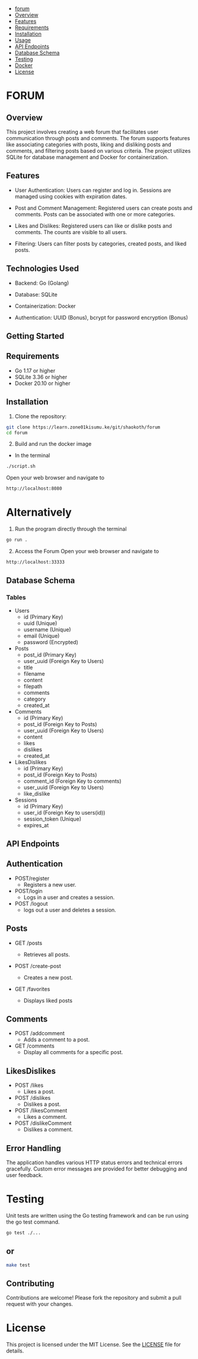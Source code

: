 - [forum](#forum)
- [Overview](#overview)
- [Features](#features)
- [Requirements](#requirements)
- [Installation](#installation)
- [Usage](#usage)
- [API Endpoints](#api-endpoints)
- [Database Schema](#database-schema)
- [Testing](#testing)
- [Docker](#docker)
- [License](#license)


# FORUM

## Overview
This project involves creating a web forum that facilitates user communication through posts and comments. The forum supports features like associating categories with posts, liking and disliking posts and comments, and filtering posts based on various criteria. The project utilizes SQLite for database management and Docker for containerization.

## Features
* User Authentication: Users can register and log in. Sessions are managed using cookies with expiration dates.

* Post and Comment Management: Registered users can create posts and comments. Posts can be associated with one or more categories.

* Likes and Dislikes: Registered users can like or dislike posts and comments. The counts are visible to all users.

* Filtering: Users can filter posts by categories, created posts, and liked posts.

## Technologies Used

* Backend: Go (Golang)

* Database: SQLite

* Containerization: Docker

* Authentication: UUID (Bonus), bcrypt for password encryption (Bonus)

## Getting Started
## Requirements
* Go 1.17 or higher
* SQLite 3.36 or higher
* Docker 20.10 or higher

## Installation
1. Clone the repository: 
```bash
git clone https://learn.zone01kisumu.ke/git/shaokoth/forum
cd forum
```

2. Build and run the docker image
- In the terminal
```bash
./script.sh
```
Open your web browser and navigate to 
```bash
http://localhost:8080
```

# Alternatively 
1. Run the program directly through the terminal

```bash
go run .
```

2. Access the Forum
Open your web browser and navigate to 
```bash
http://localhost:33333
```
## Database Schema
### Tables
* Users
    - id (Primary Key)
    - uuid (Unique)
    - username (Unique)
    - email (Unique)
    - password (Encrypted)
* Posts
    - post_id (Primary Key)
    - user_uuid (Foreign Key to Users)
    - title
    - filename
    - content
    - filepath
    - comments
    - category
    - created_at
* Comments
    - id (Primary Key)
    - post_id (Foreign Key to Posts)
    - user_uuid (Foreign Key to Users)
    - content
    - likes
    - dislikes
    - created_at
* LikesDislikes
    - id (Primary Key)
    - post_id (Foreign Key to Posts)
    - comment_id (Foreign Key to comments)
    - user_uuid (Foreign Key to Users)
    - like_dislike
* Sessions
    - id (Primary Key)
    - user_id (Foreign Key to users(id))
    - session_token (Unique)
    - expires_at

## API Endpoints
## Authentication
* POST/register
    - Registers a new user.
* POST/login
    - Logs in a user and creates a session.
* POST /logout
    - logs out a user and deletes a session.

## Posts
* GET /posts
    - Retrieves all posts.

* POST /create-post
    - Creates a new post.
* GET /favorites
    - Displays liked posts

## Comments
* POST /addcomment
    - Adds a comment to a post.
* GET /comments
    - Display all comments for a specific post.

## LikesDislikes
* POST /likes
    - Likes a post.
* POST /dislikes
    - Dislikes a post.
* POST /likesComment
    - Likes a comment.
* POST /dislikeComment
    - Dislikes a comment.

## Error Handling
The application handles various HTTP status errors and technical errors gracefully. Custom error messages are provided for better debugging and user feedback.

# Testing
Unit tests are written using the Go testing framework and can be run using the go test command.
```bash
go test ./...
```
## or
```bash
make test 
``` 

## Contributing
Contributions are welcome! Please fork the repository and submit a pull request with your changes.

# License
This project is licensed under the MIT License. See the [LICENSE](LICENSE) file for details.

